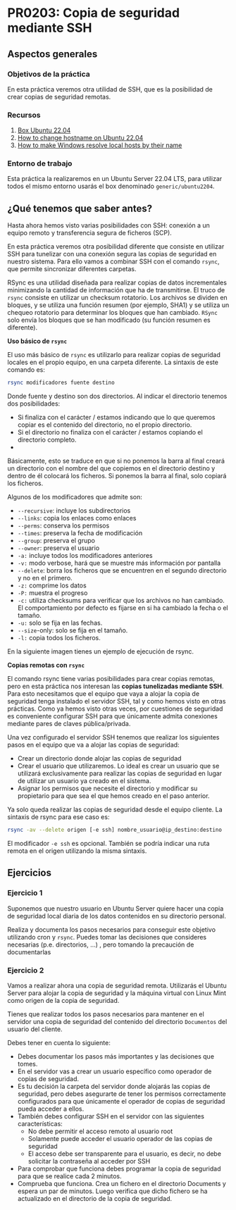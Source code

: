 # PR0203: Copia de seguridad mediante SSH

## Aspectos generales

### Objetivos de la práctica

En esta práctica veremos otra utilidad de SSH, que es la posibilidad de crear copias de seguridad remotas.


### Recursos

1. [Box Ubuntu 22.04](https://app.vagrantup.com/generic/boxes/ubuntu2204)
2. [How to change hostname on Ubuntu 22.04](https://linuxize.com/post/how-to-change-hostname-on-ubuntu-22-04/)
3. [How to make Windows resolve local hosts by their name](https://superuser.com/questions/1182917/how-to-make-windows-resolve-local-hosts-by-their-name)


### Entorno de trabajo

Esta práctica la realizaremos en un Ubuntu Server 22.04 LTS, para utilizar todos el mismo entorno usarás el box denominado `generic/ubuntu2204`.


## ¿Qué tenemos que saber antes?

Hasta ahora hemos visto varias posibilidades con SSH: conexión a un equipo remoto y transferencia segura de ficheros (SCP).

En esta práctica veremos otra posibilidad diferente que consiste en utilizar SSH para tunelizar con una conexión segura las copias de seguridad en nuestro sistema. Para ello vamos a combinar SSH con el comando `rsync`, que permite sincronizar diferentes carpetas.

RSync es una utilidad diseñada para realizar copias de datos incrementales minimizando la cantidad de información que ha de transmitirse. El truco de `rsync` consiste en utilizar un checksum rotatorio. Los archivos se dividen en bloques, y se utiliza una función resumen (por ejemplo, SHA1) y se utiliza un chequeo rotatorio para determinar los bloques que han cambiado. `RSync` solo envía los bloques que se han modificado (su función resumen es diferente).

**Uso básico de `rsync`**

El uso más básico de `rsync` es utilizarlo para realizar copias de seguridad locales en el propio equipo, en una carpeta diferente. La sintaxis de este comando es:

```bash
rsync modificadores fuente destino
```

Donde fuente y destino son dos directorios. Al indicar el directorio tenemos dos posibilidades:
- Si finaliza con el carácter / estamos indicando que lo que queremos copiar es el contenido del directorio, no el propio directorio.
- Si el directorio no finaliza con el carácter / estamos copiando el directorio completo.
- 
Básicamente, esto se traduce en que si no ponemos la barra al final creará un directorio con el nombre del que copiemos en el directorio destino y dentro de él colocará los ficheros. Si ponemos la barra al final, solo copiará los ficheros.

Algunos de los modificadores que admite son:
- `--recursive`: incluye los subdirectorios
- `--links`: copia los enlaces como enlaces
- `--perms`: conserva los permisos
- `--times`: preserva la fecha de modificación
- `--group`: preserva el grupo
- `--owner`: preserva el usuario
- `-a:` incluye todos los modificadores anteriores
- `-v:` modo verbose, hará que se muestre más información por pantalla
- `--delete`: borra los ficheros que se encuentren en el segundo directorio y no en el primero.
- `-z:` comprime los datos
- `-P:` muestra el progreso
- `-c:` utiliza checksums para verificar que los archivos no han cambiado. El comportamiento por defecto es fijarse en si ha cambiado la fecha o el tamaño.
- `-u:` solo se fija en las fechas.
- `--size`-only: solo se fija en el tamaño.
- `-l:` copia todos los ficheros.

En la siguiente imagen tienes un ejemplo de ejecución de rsync.


**Copias remotas con `rsync`**

El comando rsync tiene varias posibilidades para crear copias remotas, pero en esta práctica nos interesan las **copias tunelizadas mediante SSH**. Para esto necesitamos que el equipo que vaya a alojar la copia de seguridad tenga instalado el servidor SSH, tal y como hemos visto en otras prácticas. Como ya hemos visto otras veces, por cuestiones de seguridad es conveniente configurar SSH para que únicamente admita conexiones mediante pares de claves pública/privada.

Una vez configurado el servidor SSH tenemos que realizar los siguientes pasos en el equipo que va a alojar las copias de seguridad:
- Crear un directorio donde alojar las copias de seguridad
- Crear el usuario que utilizaremos. Lo ideal es crear un usuario que se utilizará exclusivamente para realizar las copias de seguridad en lugar de utilizar un usuario ya creado en el sistema.
- Asignar los permisos que necesite el directorio y modificar su propietario para que sea el que hemos creado en el paso anterior.

Ya solo queda realizar las copias de seguridad desde el equipo cliente. La sintaxis de rsync para ese caso es:

```bash
rsync -av --delete origen [-e ssh] nombre_usuario@ip_destino:destino
```

El modificador `-e ssh` es opcional. También se podría indicar una ruta remota en el origen utilizando la misma sintaxis.

## Ejercicios

### Ejercicio 1

Suponemos que nuestro usuario en Ubuntu Server quiere hacer una copia de seguridad local diaria de los datos contenidos en su directorio personal.

Realiza y documenta los pasos necesarios para conseguir este objetivo utilizando cron y `rsync`. Puedes tomar las decisiones que consideres necesarias (p.e. directorios, …) , pero tomando la precaución de documentarlas

### Ejercicio 2

Vamos a realizar ahora una copia de seguridad remota. Utilizarás el Ubuntu Server para alojar la copia de seguridad y la máquina virtual con Linux Mint como origen de la copia de seguridad.

Tienes que realizar todos los pasos necesarios para mantener en el servidor una copia de seguridad del contenido del directorio `Documentos` del usuario del cliente.

Debes tener en cuenta lo siguiente:
- Debes documentar los pasos más importantes y las decisiones que tomes.
- En el servidor vas a crear un usuario específico como operador de copias de seguridad.
- Es tu decisión la carpeta del servidor donde alojarás las copias de seguridad, pero debes asegurarte de tener los permisos correctamente configurados para que únicamente el operador de copias de seguridad pueda acceder a ellos.
- También debes configurar SSH en el servidor con las siguientes características:
    - No debe permitir el acceso remoto al usuario root
    - Solamente puede acceder el usuario operador de las copias de seguridad
    - El acceso debe ser transparente para el usuario, es decir, no debe solicitar la contraseña al acceder por SSH
- Para comprobar que funciona debes programar la copia de seguridad para que se realice cada 2 minutos.
- Comprueba que funciona. Crea un fichero en el directorio Documents y espera un par de minutos. Luego verifica que dicho fichero se ha actualizado en el directorio de la copia de seguridad.